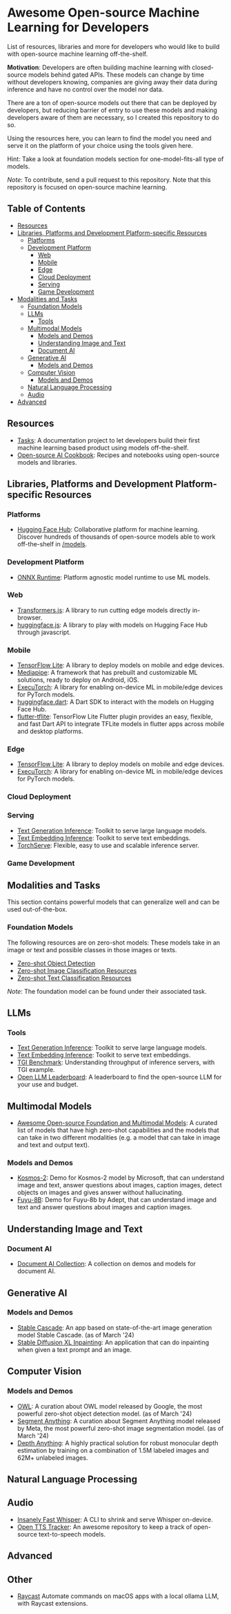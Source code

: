 # Awesome Open-source Machine Learning for Developers

List of resources, libraries and more for developers who would like to build with open-source machine learning off-the-shelf.

**Motivation**: Developers are often building machine learning with closed-source models behind gated APIs. These models can change by time without developers knowing, companies are giving away their data during inference and have no control over the model nor data.

There are a ton of open-source models out there that can be deployed by developers, but reducing barrier of entry to use these models and making developers aware of them are necessary, so I created this repository to do so.

Using the resources here, you can learn to find the model you need and serve it on the platform of your choice using the tools given here.

Hint: Take a look at foundation models section for one-model-fits-all type of models.

_Note_: To contribute, send a pull request to this repository. Note that this repository is focused on open-source machine learning.

## Table of Contents
<!-- MarkdownTOC depth=4 -->

- [Resources](#resources)
- [Libraries, Platforms and Development Platform-specific Resources](#libraries-platforms-and-development-platform-specific-resources)
  - [Platforms](#platforms)
  - [Development Platform](#development-platform)
    - [Web](#web)
    - [Mobile](#mobile)
    - [Edge](#edge)
    - [Cloud Deployment](#cloud-deployment)
    - [Serving](#serving)
    - [Game Development](#game-development)
- [Modalities and Tasks](#modalities-and-tasks)
  - [Foundation Models](#foundation-models)
  - [LLMs](#llms)
    - [Tools](#tools)
  - [Multimodal Models](#multimodal-models)
    - [Models and Demos](#models-and-demos)
    - [Understanding Image and Text](#understanding-image-and-text)
    - [Document AI](#document-ai)
  - [Generative AI](#generative-ai)
    - [Models and Demos](#models-and-demos)
  - [Computer Vision](#computer-vision)
    - [Models and Demos](#models-and-demos)
  - [Natural Language Processing](#natural-language-processing)
  - [Audio](#audio)
- [Advanced](#advanced)

<!-- /MarkdownTOC -->

## Resources

- [Tasks](https://huggingface.co/tasks): A documentation project to let developers build their first machine learning based product using models off-the-shelf.
- [Open-source AI Cookbook](https://huggingface.co/learn/cookbook/en/index): Recipes and notebooks using open-source models and libraries.

## Libraries, Platforms and Development Platform-specific Resources

### Platforms

- [Hugging Face Hub](https://huggingface.co/): Collaborative platform for machine learning. Discover hundreds of thousands of open-source models able to work off-the-shelf in [/models](https://huggingface.co/models).
  
### Development Platform

- [ONNX Runtime](https://onnxruntime.ai/): Platform agnostic model runtime to use ML models.

### Web

- [Transformers.js](https://huggingface.co/docs/transformers.js/en/index): A library to run cutting edge models directly in-browser.
- [huggingface.js](https://huggingface.co/docs/huggingface.js/en/index): A library to play with models on Hugging Face Hub through javascript.

### Mobile

- [TensorFlow Lite](https://www.tensorflow.org/lite): A library to deploy models on mobile and edge devices.
- [Mediapipe](https://developers.google.com/mediapipe): A framework that has prebuilt and customizable ML solutions, ready to deploy on Android, iOS.
- [ExecuTorch](https://pytorch.org/executorch/): A library for enabling on-device ML in mobile/edge devices for PyTorch models.
- [huggingface.dart](https://github.com/shivance/huggingface.dart): A Dart SDK to interact with the models on Hugging Face Hub.
- [flutter-tflite](https://github.com/tensorflow/flutter-tflite): TensorFlow Lite Flutter plugin provides an easy, flexible, and fast Dart API to integrate TFLite models in flutter apps across mobile and desktop platforms.

### Edge

- [TensorFlow Lite](https://www.tensorflow.org/lite): A library to deploy models on mobile and edge devices.
- [ExecuTorch](https://pytorch.org/executorch/): A library for enabling on-device ML in mobile/edge devices for PyTorch models.

### Cloud Deployment

### Serving

- [Text Generation Inference](https://huggingface.co/docs/text-generation-inference/index): Toolkit to serve large language models.
- [Text Embedding Inference](https://huggingface.co/docs/text-embeddings-inference/index): Toolkit to serve text embeddings.
- [TorchServe](https://pytorch.org/serve/): Flexible, easy to use and scalable inference server.

### Game Development

## Modalities and Tasks

This section contains powerful models that can generalize well and can be used out-of-the-box.

### Foundation Models

The following resources are on zero-shot models: These models take in an image or text and possible classes in those images or texts.

- [Zero-shot Object Detection](https://huggingface.co/tasks/zero-shot-object-detection)
- [Zero-shot Image Classification Resources](https://huggingface.co/tasks/zero-shot-image-classification)
- [Zero-shot Text Classification Resources](https://huggingface.co/tasks/zero-shot-classification)

_Note_: The foundation model can be found under their associated task.

## LLMs

### Tools

- [Text Generation Inference](https://huggingface.co/docs/text-generation-inference/index): Toolkit to serve large language models.
- [Text Embedding Inference](https://huggingface.co/docs/text-embeddings-inference/index): Toolkit to serve text embeddings.
- [TGI Benchmark](https://www.youtube.com/watch?v=jlMAX2Oaht0): Understanding throughput of inference servers, with TGI example.
- [Open LLM Leaderboard](https://huggingface.co/spaces/HuggingFaceH4/open_llm_leaderboard): A leaderboard to find the open-source LLM for your use and budget.

## Multimodal Models

- [Awesome Open-source Foundation and Multimodal Models](https://github.com/SkalskiP/awesome-foundation-and-multimodal-models): A curated list of models that have high zero-shot capabilities and the models that can take in two different modalities (e.g. a model that can take in image and text and output text).

### Models and Demos

- [Kosmos-2](https://huggingface.co/spaces/merve/kosmos2): Demo for Kosmos-2 model by Microsoft, that can understand image and text, answer questions about images, caption images, detect objects on images and gives answer without hallucinating.
- [Fuyu-8B](https://huggingface.co/spaces/adept/fuyu-8b-demo): Demo for Fuyu-8b by Adept, that can understand image and text and answer questions about images and caption images.

## Understanding Image and Text

### Document AI

- [Document AI Collection](https://huggingface.co/collections/merve/awesome-document-ai-65ef1cdc2e97ef9cc85c898e): A collection on demos and models for document AI.

## Generative AI

### Models and Demos

- [Stable Cascade](https://huggingface.co/stabilityai/stable-cascade): An app based on state-of-the-art image generation model Stable Cascade. (as of March '24)
- [Stable Diffusion XL Inpainting](https://huggingface.co/spaces/diffusers/stable-diffusion-xl-inpainting): An application that can do inpainting when given a text prompt and an image.

## Computer Vision

### Models and Demos

- [OWL](https://huggingface.co/collections/merve/owl-series-65aaac3114e6582c300544df): A curation about OWL model released by Google, the most powerful zero-shot object detection model. (as of March '24)
- [Segment Anything](https://huggingface.co/collections/merve/segment-anything-model-6585835fc76915aa14e2bcbd): A curation about Segment Anything model released by Meta, the most powerful zero-shot image segmentation model. (as of March '24)
- [Depth Anything](https://github.com/LiheYoung/Depth-Anything): A highly practical solution for robust monocular depth estimation by training on a combination of 1.5M labeled images and 62M+ unlabeled images.

## Natural Language Processing

## Audio

- [Insanely Fast Whisper](https://github.com/Vaibhavs10/insanely-fast-whisper): A CLI to shrink and serve Whisper on-device.
- [Open TTS Tracker](https://github.com/Vaibhavs10/open-tts-tracker): An awesome repository to keep a track of open-source text-to-speech models.

## Advanced

## Other

- [Raycast](https://github.com/raycast/extensions) Automate commands on macOS apps with a local ollama LLM, with Raycast extensions.